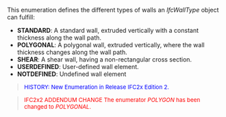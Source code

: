 ﻿This enumeration defines the different types of walls an _IfcWallType_ object can fulfill:

* **STANDARD**: A standard wall, extruded vertically with a constant thickness along the wall path. 
* **POLYGONAL**: A polygonal wall, extruded vertically, where the wall thickness changes along the wall path.
* **SHEAR**: A shear wall, having a non-rectangular cross section.
* **USERDEFINED**: User-defined wall element.
* **NOTDEFINED**: Undefined wall element

> <font color="#0000FF" size="-1"> HISTORY: New Enumeration in
		Release IFC2x Edition 2. </font>

> <font color="#FF0000" size="-1">IFC2x2 ADDENDUM CHANGE The
		enumerator <i>POLYGON</i> has been changed to
		<i>POLYGONAL</i>.</font>
